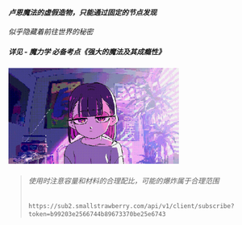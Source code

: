 

#### *卢恩魔法的虚假造物，只能通过固定的节点发现*

*似乎隐藏着前往世界的秘密*

##### 详见 - 魔力学 必备考点《强大的魔法及其成瘾性》



<img src="images/0d3d457941d82540357d65ecca54c785538ab4df.jpg" style="zoom: 33%;" />




> ###### 使用时注意容量和材料的合理配比，可能的爆炸属于合理范围
>
> ```apl
> https://sub2.smallstrawberry.com/api/v1/client/subscribe?token=b99203e2566744b89673370be25e6743
> ```


